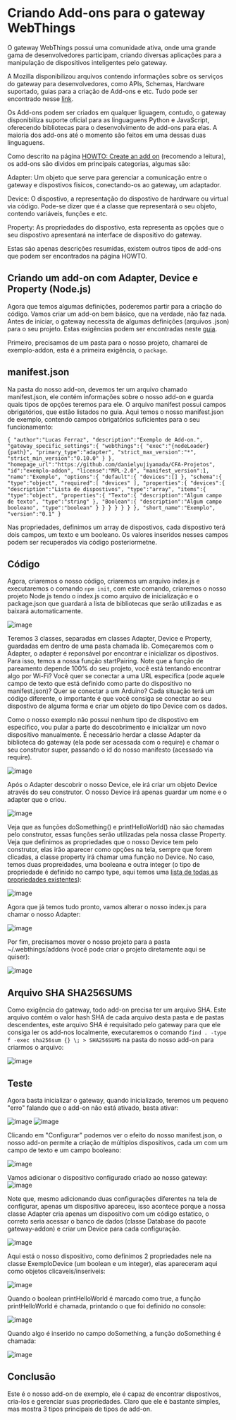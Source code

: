# Criando Add-ons para o gateway WebThings

O gateway WebThings possui uma comunidade ativa, onde uma grande gama de desenvolvedores participam, criando diversas aplicações para a manipulação de dispositivos inteligentes pelo gateway.

A Mozilla disponibilizou arquivos contendo informações sobre os serviços do gateway para desenvolvedores, como APIs, Schemas, Hardware suportado, guias para a criação de Add-ons e etc. Tudo pode ser encontrado nesse [link](https://github.com/WebThingsIO/wiki/wiki).

Os Add-ons podem ser criados em qualquer liguagem, contudo, o gateway disponibiliza suporte oficial para as linguaguens Python e JavaScript, oferecendo bibliotecas para o desenvolvimento de add-ons para elas. A maioria dos add-ons até o momento são feitos em uma dessas duas linguaguens.

Como descrito na página [HOWTO: Create an add on](https://github.com/WebThingsIO/wiki/wiki/HOWTO%3A-Create-an-add-on) (recomendo a leitura), os add-ons são dividos em principais categorias, algumas são:

Adapter: Um objeto que serve para gerenciar a comunicação entre o gateway e dispostivos fisicos, conectando-os ao gateway, um adaptador.

Device: O dispostivo, a representação do dispostivo de hardrware ou virtual via código. Pode-se dizer que é a classe que representará o seu objeto, contendo variáveis, funções e etc.

Property: As propriedades do dispostivo, esta representa as opções que o seu dispostivo apresentará na interface de dispositivo do gateway.

Estas são apenas descrições resumidas, existem outros tipos de add-ons que podem ser encontrados na página HOWTO.

## Criando um add-on com Adapter, Device e Property (Node.js)

Agora que temos algumas definições, poderemos partir para a criação do código. Vamos criar um add-on bem básico, que na verdade, não faz nada. Antes de iniciar, o gateway necessita de algumas definições (arquivos .json) para o seu projeto. Estas exigências podem ser encontradas neste [guia](https://github.com/WebThingsIO/addon-list/blob/master/manifest.md).

Primeiro, precisamos de um pasta para o nosso projeto, chamarei de exemplo-addon, esta é a primeira exigência, o `package`.

## manifest.json
Na pasta do nosso add-on, devemos ter um arquivo chamado manifest.json, ele contém informações sobre o nosso add-on e guarda quais tipos de opções teremos para ele. O arquivo manifest possui campos obrigatórios, que estão listados no guia.
Aqui temos o nosso manifest.json de exemplo, contendo campos obrigatórios suficientes para o seu funcionamento:

`{
   "author":"Lucas Ferraz",
   "description":"Exemplo de Add-on.",
   "gateway_specific_settings":{
      "webthings":{
         "exec":"{nodeLoader} {path}",
         "primary_type":"adapter",
         "strict_max_version":"*",
         "strict_min_version":"0.10.0"
      }
   },
   "homepage_url":"https://github.com/danielyujiyamada/CFA-Projetos",
   "id":"exemplo-addon",
   "license":"MPL-2.0",
   "manifest_version":1,
   "name":"Exemplo",
   "options":{
      "default":{
         "devices":[]
      },
      "schema":{
         "type":"object",
         "required":[
            "devices"
         ],
         "properties":{
            "devices":{
               "description":"Lista de dispostivos",
               "type":"array",
               "items":{
                  "type":"object",
                  "properties":{
                     "Texto":{
                        "description":"Algum campo de texto",
                        "type":"string"
                     },
                     "Boolean":{
                        "description":"Algum campo booleano",
                        "type":"boolean"
                     }
                  }
               }
            }
         }
      }
   },
   "short_name":"Exemplo",
   "version":"0.1"
}`

Nas propriedades, definimos um array de dispostivos, cada dispostivo terá dois campos, um texto e um booleano. Os valores inseridos nesses campos podem ser recuperados via código posteriormetne.

## Código

Agora, criaremos o nosso código, criaremos um arquivo index.js e executaremos o comando `npm init`, com este comando, criaremos o nosso projeto Node.js tendo o index.js como arquivo de inicialização e o package.json que guardará a lista de bibliotecas que serão utilizadas e as baixará automaticamente.

![image](https://user-images.githubusercontent.com/56172744/150714088-0c4518da-bb52-4063-9131-7e99dc29ce4e.png)

Teremos 3 classes, separadas em classes Adapter, Device e Property, guardadas em dentro de uma pasta chamada lib. Começaremos com o Adapter, o adapter é reponsável por encontrar e inicializar os dipostivos. Para isso, temos a nossa função startPairing. Note que a função de pareamento depende 100% do seu projeto, você está tentando encontrar algo por Wi-Fi? Você quer se conectar a uma URL especifica (pode aquele campo de texto que está definido como parte do dispositivo no manifest.json)? Quer se conectar a um Arduino? Cada situação terá um código diferente, o importante é que você consiga se conectar ao seu dispostivo de alguma forma e criar um objeto do tipo Device com os dados.

Como o nosso exemplo não possui nenhum tipo de dispostivo em especifico, vou pular a parte do descobrimento e inicializar um novo dispositivo manualmente. É necessário herdar a classe Adapter da biblioteca do gateway (ela pode ser acessada com o require) e chamar o seu construtor super, passando o id do nosso manifesto (acessado via require).

![image](https://user-images.githubusercontent.com/56172744/150715008-f074292a-02d5-4074-9d28-da083e4ab7bf.png)

Após o Adapter descobrir o nosso Device, ele irá criar um objeto Device através do seu construtor. O nosso Device irá apenas guardar um nome e o adapter que o criou.

![image](https://user-images.githubusercontent.com/56172744/150885398-c4c331ff-a8c0-45eb-b2cd-6b2730780d9e.png)

Veja que as funções doSomething() e printHelloWorld() não são chamadas pelo construtor, essas funções serão utilizadas pela nossa classe Property. Veja que definimos as propriedades que o nosso Device tem pelo construtor, elas irão aparecer como opções na tela, sempre que forem clicadas, a classe property irá chamar uma função no Device. No caso, temos duas propreidades, uma booleana e outra integer (o tipo de propriedade é definido no campo type, aqui temos uma [lista de todas as propriedades existentes](https://iot.mozilla.org/schemas/#properties)):

![image](https://user-images.githubusercontent.com/56172744/150884490-50e6caaa-ce3d-441a-8a9f-3f4991d6d708.png)

Agora que já temos tudo pronto, vamos alterar o nosso index.js para chamar o nosso Adapter:

![image](https://user-images.githubusercontent.com/56172744/150716853-3f2f21bb-5eeb-42ec-b5ee-cd86f70748cc.png)

Por fim, precisamos mover o nosso projeto para a pasta ~/.webthings/addons (você pode criar o projeto diretamente aqui se quiser):

![image](https://user-images.githubusercontent.com/56172744/150718201-71393cd1-6d06-44f9-b21b-83489d753d39.png)

## Arquivo SHA SHA256SUMS

Como exigência do gateway, todo add-on precisa ter um arquivo SHA. Este arquivo contém o valor hash SHA de cada arquivo desta pasta e de pastas descendentes, este arquivo SHA é requisitado pelo gateway para que ele consiga ler os add-nos localmente, executaremos o comando `find . -type f -exec sha256sum {} \; > SHA256SUMS` na pasta do nosso add-on para criarmos o arquivo:

![image](https://user-images.githubusercontent.com/56172744/150718288-893a45a7-bdbc-46ee-a511-2c08e9545c10.png)

## Teste

Agora basta inicializar o gateway, quando inicializado, teremos um pequeno "erro" falando que o add-on não está ativado, basta ativar:

![image](https://user-images.githubusercontent.com/56172744/150719044-a1865a46-ff0a-4bdb-b48e-2c8ed42e2853.png)
![image](https://user-images.githubusercontent.com/56172744/150719084-d3d684f1-dfa5-4e35-bc6d-9cddb106a1a8.png)

Clicando em "Configurar" podemos ver o efeito do nosso manifest.json, o nosso add-on permite a criação de múltiplos dispositivos, cada um com um campo de texto e um campo booleano:

![image](https://user-images.githubusercontent.com/56172744/150882079-20109611-8336-462c-9cb9-93719c68cbe7.png)

Vamos adicionar o dispositivo configurado criado ao nosso gateway:
![image](https://user-images.githubusercontent.com/56172744/150882259-72b507f0-e420-4f42-91b6-5cf3bf9f0783.png)

Note que, mesmo adicionando duas configurações diferentes na tela de configurar, apenas um dispositivo apareceu, isso acontece porque a nossa classe Adapter cria apenas um dispositivo com um código estatico, o correto seria acessar o banco de dados (classe Database do pacote gateway-addon) e criar um Device para cada configuração.

![image](https://user-images.githubusercontent.com/56172744/150885190-313e106a-7574-4869-8db3-7faf291de8f3.png)

Aqui está o nosso dispositivo, como definimos 2 propriedades nele na classe ExemploDevice (um boolean e um integer), elas apareceram aqui como objetos clicaveis/inseriveis:

![image](https://user-images.githubusercontent.com/56172744/150885527-77cc0dc4-632c-44d2-baec-db8a011a05d2.png)

Quando o boolean printHelloWorld é marcado como true, a função printHelloWorld é chamada, printando o que foi definido no console:

![image](https://user-images.githubusercontent.com/56172744/150885641-1d379f1f-fa90-4b07-938b-ee9f4ef79033.png)

Quando algo é inserido no campo doSomething, a função doSomething é chamada:

![image](https://user-images.githubusercontent.com/56172744/150885710-9aebab7f-1a26-4706-a0e9-14024535edf2.png)

## Conclusão

Este é o nosso add-on de exemplo, ele é capaz de encontrar dispostivos, cria-los e gerenciar suas propriedades. Claro que ele é bastante simples, mas mostra 3 tipos principais de tipos de add-on.
